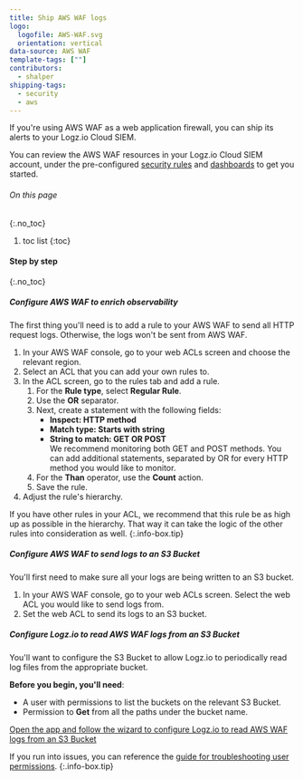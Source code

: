 ```yaml
---
title: Ship AWS WAF logs
logo:
  logofile: AWS-WAF.svg
  orientation: vertical
data-source: AWS WAF
template-tags: [""]
contributors:
  - shalper
shipping-tags:
  - security
  - aws
---
```


If you're using AWS WAF as a web application firewall, you can ship its alerts to your Logz.io Cloud SIEM.

You can review the AWS WAF resources in your Logz.io Cloud SIEM account, under the pre-configured [security rules](https://app.logz.io/#/dashboard/security/rules/rule-definitions?from=0&sortBy=updatedAt&sortOrder=DESC&search=waf) and [dashboards](https://app.logz.io/#/dashboard/security/research/dashboards?) to get you started.

###### On this page
{:.no_toc}

1. toc list
{:toc}

#### Step by step
{:.no_toc}


<div class="tasklist">

##### Configure AWS WAF to enrich observability

The first thing you'll need is to add a rule to your AWS WAF to send all HTTP request logs. Otherwise, the logs won't be sent from AWS WAF.

1. In your AWS WAF console, go to your web ACLs screen and choose the relevant region.
2. Select an ACL that you can add your own rules to.
3. In the ACL screen, go to the rules tab and add a rule.
    1. For the **Rule type**, select **Regular Rule**.
    2. Use the **OR** separator.
    3. Next, create a statement with the following fields:
        * **Inspect: HTTP method**
        * **Match type: Starts with string**
        * **String to match: GET OR POST**        
          We recommend monitoring both GET and POST methods. You can add additional statements, separated by OR for every HTTP method you would like to monitor.
    5. For the **Than** operator, use the **Count** action.
    6. Save the rule.
  4. Adjust the rule's hierarchy.

  If you have other rules in your ACL, we recommend that this rule be as high up as possible in the hierarchy. That way it can take the logic of the other rules into consideration as well.
  {:.info-box.tip}

##### Configure AWS WAF to send logs to an S3 Bucket

You'll first need to make sure all your logs are being written to an S3 bucket.

1. In your AWS WAF console, go to your web ACLs screen. Select the web ACL you would like to send logs from.
2. Set the web ACL to send its logs to an S3 bucket.

##### Configure Logz.io to read AWS WAF logs from an S3 Bucket

You'll want to configure the S3 Bucket to allow Logz.io to periodically read log files from the appropriate bucket.

**Before you begin, you'll need**: 

* A user with permissions to list the buckets on the relevant S3 Bucket. 
* Permission to **Get** from all the paths under the bucket name.

[Open the app and follow the wizard to configure Logz.io to read AWS WAF logs from an S3 Bucket](https://app.logz.io/#/dashboard/data-sources/S3-Bucket)

If you run into issues, you can reference the [guide for troubleshooting user permissions](https://support.logz.io/hc/en-us/articles/209486129-Troubleshooting-AWS-IAM-Configuration-for-retrieving-logs-from-a-S3-Bucket).
{:.info-box.tip}
